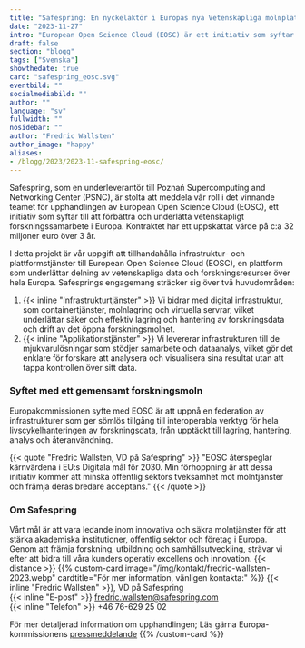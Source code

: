 ```yaml
---
title: "Safespring: En nyckelaktör i Europas nya Vetenskapliga molnplattform värd 32 miljoner euro"
date: "2023-11-27"
intro: "European Open Science Cloud (EOSC) är ett initiativ som syftar till att förbättra och revolutionera vetenskapligt forskningssamarbete i Europa."
draft: false
section: "blogg"
tags: ["Svenska"]
showthedate: true
card: "safespring_eosc.svg"
eventbild: ""
socialmediabild: ""
author: ""
language: "sv"
fullwidth: ""
nosidebar: ""
author: "Fredric Wallsten"
author_image: "happy"
aliases:
- /blogg/2023/2023-11-safespring-eosc/
---
```


Safespring, som en underleverantör till Poznań Supercomputing and Networking Center (PSNC), är stolta att meddela vår roll i det vinnande teamet för upphandlingen av European Open Science Cloud (EOSC), ett initiativ som syftar till att förbättra och underlätta vetenskapligt forskningssamarbete i Europa. Kontraktet har ett uppskattat värde på c:a 32 miljoner euro över 3 år.

I detta projekt är vår uppgift att tillhandahålla infrastruktur- och plattformstjänster till European Open Science Cloud (EOSC), en plattform som underlättar delning av vetenskapliga data och forskningsresurser över hela Europa. Safesprings engagemang sträcker sig över två huvudområden:

1. {{< inline "Infrastrukturtjänster" >}} Vi bidrar med digital infrastruktur, som containertjänster, molnlagring och virtuella servrar, vilket underlättar säker och effektiv lagring och hantering av forskningsdata och drift av det öppna forskningsmolnet.
2. {{< inline "Applikationstjänster" >}} Vi levererar infrastrukturen till de mjukvarulösningar som stödjer samarbete och dataanalys, vilket gör det enklare för forskare att analysera och visualisera sina resultat utan att tappa kontrollen över sitt data.

### Syftet med ett gemensamt forskningsmoln

Europakommissionen syfte med EOSC är att uppnå en federation av infrastrukturer som ger sömlös tillgång till interoperabla verktyg för hela livscykelhanteringen av forskningsdata, från upptäckt till lagring, hantering, analys och återanvändning.

{{< quote "Fredric Wallsten, VD på Safespring" >}}
"EOSC återspeglar kärnvärdena i EU:s Digitala mål för 2030. Min förhoppning är att dessa initiativ kommer att minska offentlig sektors tveksamhet mot molntjänster och främja deras bredare acceptans."
{{< /quote >}}

### Om Safespring

Vårt mål är att vara ledande inom innovativa och säkra molntjänster för att stärka akademiska institutioner, offentlig sektor och företag i Europa. Genom att främja forskning, utbildning och samhällsutveckling, strävar vi efter att bidra till våra kunders operativ excellens och innovation.
{{< distance >}}
{{% custom-card image="/img/kontakt/fredric-wallsten-2023.webp" cardtitle="För mer information, vänligen kontakta:" %}}
{{< inline "Fredric Wallsten" >}}, VD på Safespring  
{{< inline "E-post" >}} fredric.wallsten@safespring.com  
{{< inline "Telefon" >}} +46 76-629 25 02

För mer detaljerad information om upphandlingen; Läs gärna Europa-kommissionens [pressmeddelande](https://digital-strategy.ec.europa.eu/en/news/commission-announces-winners-eosc-procurement)
{{% /custom-card %}}
